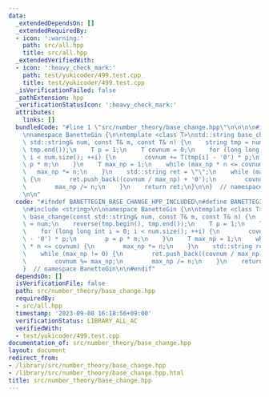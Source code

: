 ```yaml
---
data:
  _extendedDependsOn: []
  _extendedRequiredBy:
  - icon: ':warning:'
    path: src/all.hpp
    title: src/all.hpp
  _extendedVerifiedWith:
  - icon: ':heavy_check_mark:'
    path: test/yukicoder/499.test.cpp
    title: test/yukicoder/499.test.cpp
  _isVerificationFailed: false
  _pathExtension: hpp
  _verificationStatusIcon: ':heavy_check_mark:'
  attributes:
    links: []
  bundledCode: "#line 1 \"src/number_theory/base_change.hpp\"\n\n\n\n#include <string>\n\
    \nnamespace BanetteGin {\n\ntemplate <class T>\nstd::string base_change(const\
    \ std::string& num, const T& m, const T& n) {\n    string tmp = num;\n    reverse(tmp.begin(),\
    \ tmp.end());\n    T p = 1;\n    T covnum = 0;\n    for (long long int i = 0;\
    \ i < num.size(); ++i) {\n        covnum += T(tmp[i] - '0') * p;\n        p =\
    \ p * m;\n    }\n    T max_np = 1;\n    while (max_np * n <= covnum) {\n     \
    \   max_np *= n;\n    }\n    std::string ret = \"\";\n    while (max_np != 0)\
    \ {\n        ret.push_back((covnum / max_np) + '0');\n        covnum %= max_np;\n\
    \        max_np /= n;\n    }\n    return ret;\n}\n\n}  // namespace BanetteGin\n\
    \n\n"
  code: "#ifndef BANETTEGIN_BASE_CHANGE_HPP_INCLUDED\n#define BANETTEGIN_BASE_CHANGE_HPP_INCLUDED\n\
    \n#include <string>\n\nnamespace BanetteGin {\n\ntemplate <class T>\nstd::string\
    \ base_change(const std::string& num, const T& m, const T& n) {\n    string tmp\
    \ = num;\n    reverse(tmp.begin(), tmp.end());\n    T p = 1;\n    T covnum = 0;\n\
    \    for (long long int i = 0; i < num.size(); ++i) {\n        covnum += T(tmp[i]\
    \ - '0') * p;\n        p = p * m;\n    }\n    T max_np = 1;\n    while (max_np\
    \ * n <= covnum) {\n        max_np *= n;\n    }\n    std::string ret = \"\";\n\
    \    while (max_np != 0) {\n        ret.push_back((covnum / max_np) + '0');\n\
    \        covnum %= max_np;\n        max_np /= n;\n    }\n    return ret;\n}\n\n\
    }  // namespace BanetteGin\n\n#endif"
  dependsOn: []
  isVerificationFile: false
  path: src/number_theory/base_change.hpp
  requiredBy:
  - src/all.hpp
  timestamp: '2023-09-08 16:18:56+09:00'
  verificationStatus: LIBRARY_ALL_AC
  verifiedWith:
  - test/yukicoder/499.test.cpp
documentation_of: src/number_theory/base_change.hpp
layout: document
redirect_from:
- /library/src/number_theory/base_change.hpp
- /library/src/number_theory/base_change.hpp.html
title: src/number_theory/base_change.hpp
---
```

